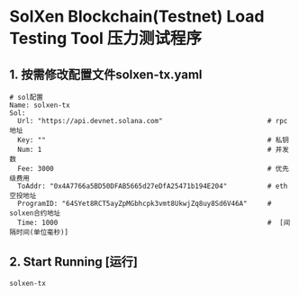# SolXen Blockchain(Testnet) Load Testing Tool 压力测试程序


 
## 1. 按需修改配置文件solxen-tx.yaml


```shell
# sol配置
Name: solxen-tx
Sol:
  Url: "https://api.devnet.solana.com"                          # rpc地址
  Key: ""                                                       # 私钥
  Num: 1                                                        # 并发数
  Fee: 3000                                                     # 优先级费用
  ToAddr: "0x4A7766a5BD50DFAB5665d27eDfA25471b194E204"          # eth空投地址
  ProgramID: "64SYet8RCT5ayZpMGbhcpk3vmt8UkwjZq8uy8Sd6V46A"     # solxen合约地址
  Time: 1000                                                    #  [间隔时间(单位毫秒)]
```
 

## 2. Start Running [运行]

```shell
solxen-tx
```
 
